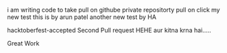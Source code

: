 
i am writing code to take pull on githube private repositorty pull on click
my new test
this is by arun patel
another new test by HA


hacktoberfest-accepted
Second Pull request HEHE
aur kitna krna hai.....

Great Work
